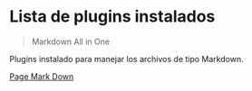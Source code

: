 # Lista de plugins instalados

> Markdown All in One

Plugins instalado para manejar los archivos de tipo Markdown.

[Page Mark Down](https://marketplace.visualstudio.com/items?itemName=yzhang.markdown-all-in-one)